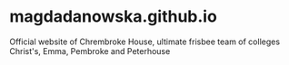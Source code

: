 # magdadanowska.github.io
Official website of Chrembroke House, ultimate frisbee team of colleges Christ's, Emma, Pembroke and Peterhouse
